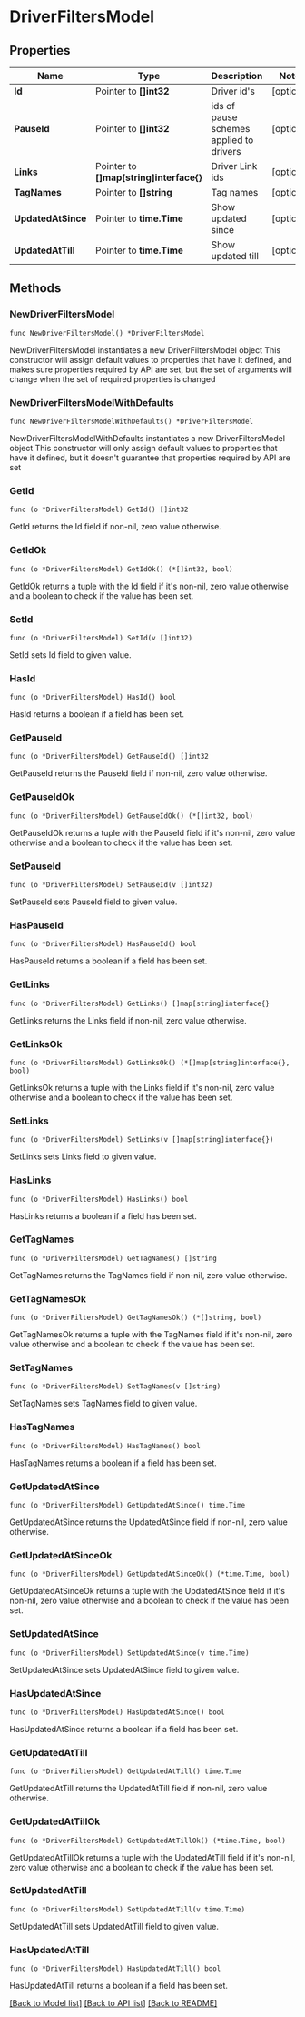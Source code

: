 # DriverFiltersModel

## Properties

Name | Type | Description | Notes
------------ | ------------- | ------------- | -------------
**Id** | Pointer to **[]int32** | Driver id&#39;s | [optional] 
**PauseId** | Pointer to **[]int32** | ids of pause schemes applied to drivers | [optional] 
**Links** | Pointer to **[]map[string]interface{}** | Driver Link ids | [optional] 
**TagNames** | Pointer to **[]string** | Tag names | [optional] 
**UpdatedAtSince** | Pointer to **time.Time** | Show updated since | [optional] 
**UpdatedAtTill** | Pointer to **time.Time** | Show updated till | [optional] 

## Methods

### NewDriverFiltersModel

`func NewDriverFiltersModel() *DriverFiltersModel`

NewDriverFiltersModel instantiates a new DriverFiltersModel object
This constructor will assign default values to properties that have it defined,
and makes sure properties required by API are set, but the set of arguments
will change when the set of required properties is changed

### NewDriverFiltersModelWithDefaults

`func NewDriverFiltersModelWithDefaults() *DriverFiltersModel`

NewDriverFiltersModelWithDefaults instantiates a new DriverFiltersModel object
This constructor will only assign default values to properties that have it defined,
but it doesn't guarantee that properties required by API are set

### GetId

`func (o *DriverFiltersModel) GetId() []int32`

GetId returns the Id field if non-nil, zero value otherwise.

### GetIdOk

`func (o *DriverFiltersModel) GetIdOk() (*[]int32, bool)`

GetIdOk returns a tuple with the Id field if it's non-nil, zero value otherwise
and a boolean to check if the value has been set.

### SetId

`func (o *DriverFiltersModel) SetId(v []int32)`

SetId sets Id field to given value.

### HasId

`func (o *DriverFiltersModel) HasId() bool`

HasId returns a boolean if a field has been set.

### GetPauseId

`func (o *DriverFiltersModel) GetPauseId() []int32`

GetPauseId returns the PauseId field if non-nil, zero value otherwise.

### GetPauseIdOk

`func (o *DriverFiltersModel) GetPauseIdOk() (*[]int32, bool)`

GetPauseIdOk returns a tuple with the PauseId field if it's non-nil, zero value otherwise
and a boolean to check if the value has been set.

### SetPauseId

`func (o *DriverFiltersModel) SetPauseId(v []int32)`

SetPauseId sets PauseId field to given value.

### HasPauseId

`func (o *DriverFiltersModel) HasPauseId() bool`

HasPauseId returns a boolean if a field has been set.

### GetLinks

`func (o *DriverFiltersModel) GetLinks() []map[string]interface{}`

GetLinks returns the Links field if non-nil, zero value otherwise.

### GetLinksOk

`func (o *DriverFiltersModel) GetLinksOk() (*[]map[string]interface{}, bool)`

GetLinksOk returns a tuple with the Links field if it's non-nil, zero value otherwise
and a boolean to check if the value has been set.

### SetLinks

`func (o *DriverFiltersModel) SetLinks(v []map[string]interface{})`

SetLinks sets Links field to given value.

### HasLinks

`func (o *DriverFiltersModel) HasLinks() bool`

HasLinks returns a boolean if a field has been set.

### GetTagNames

`func (o *DriverFiltersModel) GetTagNames() []string`

GetTagNames returns the TagNames field if non-nil, zero value otherwise.

### GetTagNamesOk

`func (o *DriverFiltersModel) GetTagNamesOk() (*[]string, bool)`

GetTagNamesOk returns a tuple with the TagNames field if it's non-nil, zero value otherwise
and a boolean to check if the value has been set.

### SetTagNames

`func (o *DriverFiltersModel) SetTagNames(v []string)`

SetTagNames sets TagNames field to given value.

### HasTagNames

`func (o *DriverFiltersModel) HasTagNames() bool`

HasTagNames returns a boolean if a field has been set.

### GetUpdatedAtSince

`func (o *DriverFiltersModel) GetUpdatedAtSince() time.Time`

GetUpdatedAtSince returns the UpdatedAtSince field if non-nil, zero value otherwise.

### GetUpdatedAtSinceOk

`func (o *DriverFiltersModel) GetUpdatedAtSinceOk() (*time.Time, bool)`

GetUpdatedAtSinceOk returns a tuple with the UpdatedAtSince field if it's non-nil, zero value otherwise
and a boolean to check if the value has been set.

### SetUpdatedAtSince

`func (o *DriverFiltersModel) SetUpdatedAtSince(v time.Time)`

SetUpdatedAtSince sets UpdatedAtSince field to given value.

### HasUpdatedAtSince

`func (o *DriverFiltersModel) HasUpdatedAtSince() bool`

HasUpdatedAtSince returns a boolean if a field has been set.

### GetUpdatedAtTill

`func (o *DriverFiltersModel) GetUpdatedAtTill() time.Time`

GetUpdatedAtTill returns the UpdatedAtTill field if non-nil, zero value otherwise.

### GetUpdatedAtTillOk

`func (o *DriverFiltersModel) GetUpdatedAtTillOk() (*time.Time, bool)`

GetUpdatedAtTillOk returns a tuple with the UpdatedAtTill field if it's non-nil, zero value otherwise
and a boolean to check if the value has been set.

### SetUpdatedAtTill

`func (o *DriverFiltersModel) SetUpdatedAtTill(v time.Time)`

SetUpdatedAtTill sets UpdatedAtTill field to given value.

### HasUpdatedAtTill

`func (o *DriverFiltersModel) HasUpdatedAtTill() bool`

HasUpdatedAtTill returns a boolean if a field has been set.


[[Back to Model list]](../README.md#documentation-for-models) [[Back to API list]](../README.md#documentation-for-api-endpoints) [[Back to README]](../README.md)


